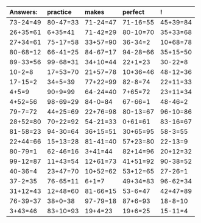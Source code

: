 | Answers: | practice | makes | perfect | ! |
| :--- | :--- | :--- | :--- | :--- |
| 73-24=49 | 80-47=33 | 71-24=47 | 71-16=55 | 45+39=84 | 
| 26+35=61 | 6+35=41 | 71-42=29 | 80-10=70 | 35+33=68 | 
| 27+34=61 | 75-17=58 | 33+57=90 | 36-34=2 | 10+68=78 | 
| 80-68=12 | 66-41=25 | 84-67=17 | 94-28=66 | 35+15=50 | 
| 89-33=56 | 99-68=31 | 34+10=44 | 22+1=23 | 30-22=8 | 
| 10-2=8 | 17+53=70 | 21+57=78 | 10+36=46 | 48-12=36 | 
| 17-15=2 | 34+5=39 | 77+22=99 | 82-8=74 | 22+11=33 | 
| 4+5=9 | 90+9=99 | 64-24=40 | 7+65=72 | 23+11=34 | 
| 4+52=56 | 98-69=29 | 84-0=84 | 67-66=1 | 48-46=2 | 
| 79-7=72 | 44+25=69 | 22+76=98 | 80-13=67 | 96-10=86 | 
| 28+52=80 | 70+22=92 | 54-21=33 | 0+61=61 | 83-16=67 | 
| 81-58=23 | 94-30=64 | 36+15=51 | 30+65=95 | 58-3=55 | 
| 22+44=66 | 15+13=28 | 81-41=40 | 57+23=80 | 22-13=9 | 
| 80-79=1 | 62-46=16 | 3+41=44 | 82+14=96 | 20+12=32 | 
| 99-12=87 | 11+43=54 | 12+61=73 | 41+51=92 | 90-38=52 | 
| 40-36=4 | 23+47=70 | 10+52=62 | 53+12=65 | 27-26=1 | 
| 37-2=35 | 76-65=11 | 6+1=7 | 49+34=83 | 96-62=34 | 
| 31+12=43 | 12+48=60 | 81-66=15 | 53-6=47 | 42+47=89 | 
| 76-39=37 | 38+0=38 | 97-79=18 | 87+6=93 | 18-8=10 | 
| 3+43=46 | 83+10=93 | 19+4=23 | 19+6=25 | 15-11=4 | 

